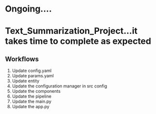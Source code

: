 # Ongoing....
# Text_Summarization_Project...it takes time to complete as expected 
## Workflows

1. Update config.yaml
2. Update params.yaml
3. Update entity
4. Update the configuration manager in src config
5. Update the components
6. Update the pipeline
7. Update the main.py
8. Update the app.py
